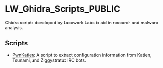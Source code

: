 # LW_Ghidra_Scripts_PUBLIC
Ghidra scripts developed by Lacework Labs to aid in research and malware analysis.

## Scripts
* [PwnKatien](./ghidra_scripts/PwnKatien.java): A script to extract configuration information from Katien,
  Tsunami, and Ziggystratux IRC bots.
